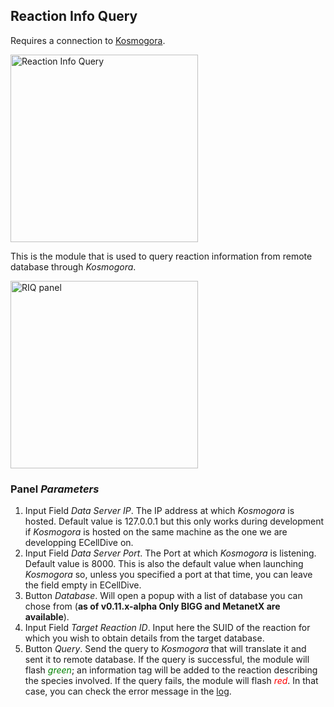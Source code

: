 ## Reaction Info Query
Requires a connection to [Kosmogora](https://github.com/ecell/kosmogora).

<img src="../../../resources/images/modules/reaction_info_query.jpg" alt="Reaction Info Query" style="height: 300px;"/>

This is the module that is used to query reaction information from remote database through *Kosmogora*.

<img src="../../../resources/images/modules/1x/reaction_info_query_panel.png" alt="RIQ panel" style="height: 300px;"/>

### Panel *Parameters*
1. Input Field *Data Server IP*. The IP address at which *Kosmogora* is hosted. Default value is 127.0.0.1 but this only works during development if *Kosmogora* is hosted on the same machine as the one we are developping ECellDive on.
2. Input Field *Data Server Port*. The Port at which *Kosmogora* is listening. Default value is 8000. This is also the default value when launching *Kosmogora* so, unless you specified a port at that time, you can leave the field empty in ECellDive.
3. Button *Database*. Will open a popup with a list of database you can chose from (**as of v0.11.x-alpha Only BIGG and MetanetX are available**).
4. Input Field *Target Reaction ID*. Input here the SUID of the reaction for which you wish to obtain details from the target database.
5. Button *Query*. Send the query to *Kosmogora* that will translate it and sent it to remote database. If the query is successful, the module will flash <span style="color:green">*green*</span>; an information tag will be added to the reaction describing the species involved. If the query fails, the module will flash <span style="color:red">*red*</span>. In that case, you can check the error message in the [log](/articles/UserManual/UIMenus/log_menu.html).